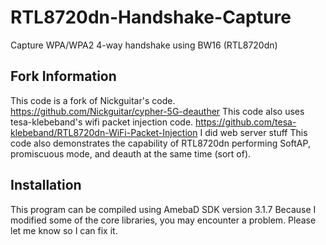 # RTL8720dn-Handshake-Capture
Capture WPA/WPA2 4-way handshake using BW16 (RTL8720dn)

## Fork Information
This code is a fork of Nickguitar's code. https://github.com/Nickguitar/cypher-5G-deauther
This code also uses tesa-klebeband's wifi packet injection code. https://github.com/tesa-klebeband/RTL8720dn-WiFi-Packet-Injection
I did web server stuff
This code also demonstrates the capability of RTL8720dn performing SoftAP, promiscuous mode, and deauth at the same time (sort of).

## Installation
This program can be compiled using AmebaD SDK version 3.1.7
Because I modified some of the core libraries, you may encounter a problem. Please let me know so I can fix it.
